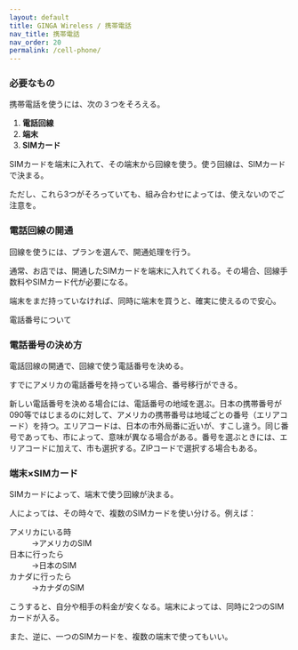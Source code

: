 ```yaml
---
layout: default
title: GINGA Wireless / 携帯電話
nav_title: 携帯電話
nav_order: 20
permalink: /cell-phone/
---
```

<main>
  <div class="container">
    <div class="row">
      <article class="col-md-4">
        <div class="panel panel-default">
          <div class="panel-heading">
            <h3 class="panel-title">必要なもの</h3>
          </div>
          <div class="panel-body">
            <p>携帯電話を使うには、次の３つをそろえる。</p>
            <ol>
              <li><strong>電話回線</strong></li>
              <li><strong>端末</strong></li>
              <li><strong>SIMカード</strong></li>
            </ol>
            <p>SIMカードを端末に入れて、その端末から回線を使う。使う回線は、SIMカードで決まる。</p>
            <p>ただし、これら3つがそろっていても、組み合わせによっては、使えないのでご注意を。</p>
          </div>
        </div>
      </article>
      <article class="col-md-4">
        <div class="panel panel-default">
          <div class="panel-heading">
            <h3 class="panel-title">電話回線の開通</h3>
          </div>
          <div class="panel-body">
            <p>回線を使うには、プランを選んで、開通処理を行う。</p>
            <p>通常、お店では、開通したSIMカードを端末に入れてくれる。その場合、回線手数料やSIMカード代が必要になる。</p>
            <p>端末をまだ持っていなければ、同時に端末を買うと、確実に使えるので安心。</p>
            <p>電話番号について</p>
          </div>
        </div>
      </article>
      <article class="col-md-4">
        <div class="panel panel-default">
          <div class="panel-heading">
            <h3 class="panel-title">電話番号の決め方</h3>
          </div>
          <div class="panel-body">
            <p>電話回線の開通で、回線で使う電話番号を決める。</p>
            <p>すでにアメリカの電話番号を持っている場合、番号移行ができる。</p>
            <p>新しい電話番号を決める場合には、電話番号の地域を選ぶ。日本の携帯番号が090等ではじまるのに対して、アメリカの携帯番号は地域ごとの番号（エリアコード）を持つ。エリアコードは、日本の市外局番に近いが、すこし違う。同じ番号であっても、市によって、意味が異なる場合がある。番号を選ぶときには、エリアコードに加えて、市も選択する。ZIPコードで選択する場合もある。</p>
          </div>
        </div>
      </article>
      <article class="col-md-4">
        <div class="panel panel-default">
          <div class="panel-heading">
            <h3 class="panel-title">端末×SIMカード</h3>
          </div>
          <div class="panel-body">
            <p>SIMカードによって、端末で使う回線が決まる。</p>
            <p>人によっては、その時々で、複数のSIMカードを使い分ける。例えば：</p>
            <dl class="dl-horizontal">
            <dt>アメリカにいる時</dt><dd>→アメリカのSIM</dd>
            <dt>日本に行ったら</dt><dd>→日本のSIM</dd>
            <dt>カナダに行ったら</dt><dd>→カナダのSIM</dd>
            </dl>
            <p>こうすると、自分や相手の料金が安くなる。端末によっては、同時に2つのSIMカードが入る。</p>
            <p>また、逆に、一つのSIMカードを、複数の端末で使ってもいい。</p>
          </div>
        </div>
      </article>
    </div>
  </div>
</main>

